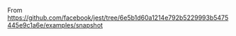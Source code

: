 From https://github.com/facebook/jest/tree/6e5b1d60a1214e792b5229993b5475445e9c1a6e/examples/snapshot
